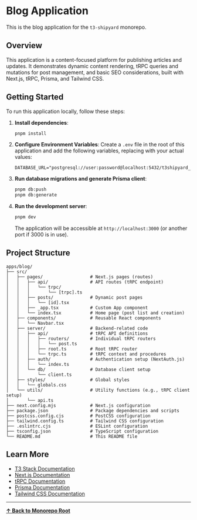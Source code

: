 # Blog Application

This is the blog application for the `t3-shipyard` monorepo.

## Overview

This application is a content-focused platform for publishing articles and updates. It demonstrates dynamic content rendering, tRPC queries and mutations for post management, and basic SEO considerations, built with Next.js, tRPC, Prisma, and Tailwind CSS.

## Getting Started

To run this application locally, follow these steps:

1.  **Install dependencies**:
    ```bash
    pnpm install
    ```

2.  **Configure Environment Variables**: Create a `.env` file in the root of this application and add the following variables, replacing with your actual values:
    ```
    DATABASE_URL="postgresql://user:password@localhost:5432/t3shipyard_blog"
    ```

3.  **Run database migrations and generate Prisma client**:
    ```bash
    pnpm db:push
    pnpm db:generate
    ```

4.  **Run the development server**:
    ```bash
    pnpm dev
    ```

    The application will be accessible at `http://localhost:3000` (or another port if 3000 is in use).

## Project Structure

```
apps/blog/
├── src/
│   ├── pages/                  # Next.js pages (routes)
│   │   ├── api/                # API routes (tRPC endpoint)
│   │   │   └── trpc/
│   │   │       └── [trpc].ts
│   │   ├── posts/              # Dynamic post pages
│   │   │   └── [id].tsx
│   │   ├── _app.tsx            # Custom App component
│   │   └── index.tsx           # Home page (post list and creation)
│   ├── components/             # Reusable React components
│   │   └── Navbar.tsx
│   ├── server/                 # Backend-related code
│   │   ├── api/                # tRPC API definitions
│   │   │   ├── routers/        # Individual tRPC routers
│   │   │   │   └── post.ts
│   │   │   ├── root.ts         # Root tRPC router
│   │   │   └── trpc.ts         # tRPC context and procedures
│   │   ├── auth/               # Authentication setup (NextAuth.js)
│   │   │   └── index.ts
│   │   └── db/                 # Database client setup
│   │       └── client.ts
│   ├── styles/                 # Global styles
│   │   └── globals.css
│   └── utils/                  # Utility functions (e.g., tRPC client setup)
│       └── api.ts
├── next.config.mjs             # Next.js configuration
├── package.json                # Package dependencies and scripts
├── postcss.config.cjs          # PostCSS configuration
├── tailwind.config.ts          # Tailwind CSS configuration
├── .eslintrc.cjs               # ESLint configuration
├── tsconfig.json               # TypeScript configuration
└── README.md                   # This README file
```

## Learn More

-   [T3 Stack Documentation](https://create.t3.gg/)
-   [Next.js Documentation](https://nextjs.org/docs)
-   [tRPC Documentation](https://trpc.io/docs)
-   [Prisma Documentation](https://www.prisma.io/docs)
-   [Tailwind CSS Documentation](https://tailwindcss.com/docs)

---

**[&#8593; Back to Monorepo Root](https://github.com/dunamismax/t3-shipyard)**